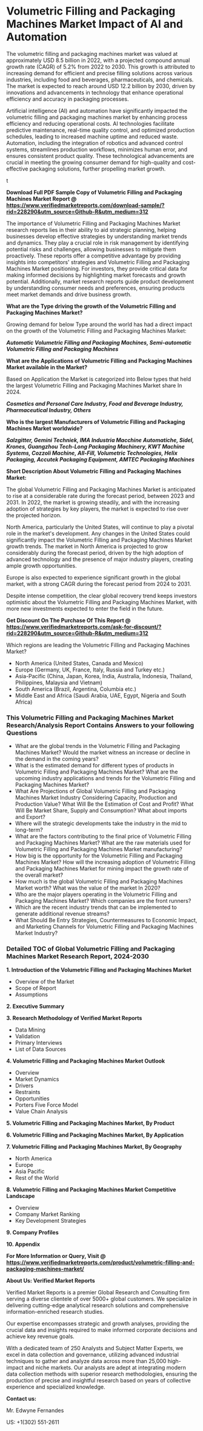 <meta name="title" content="Global Volumetric Filling and Packaging Machines Market Impact of AI and Automation"><meta name="description" content="The volumetric filling and packaging machines market was valued at approximately USD 8.5 billion in 2022, with a projected compound annual growth rate (CAGR) of 5.2% f"><meta name="title" content="Volumetric Filling and Packaging Machines Market Size, Share, Scope, Trends, Growth, Opportunities, Analysis, Forecast"><h1>Volumetric Filling and Packaging Machines Market Impact of AI and Automation</h1><p>The volumetric filling and packaging machines market was valued at approximately USD 8.5 billion in 2022, with a projected compound annual growth rate (CAGR) of 5.2% from 2022 to 2030. This growth is attributed to increasing demand for efficient and precise filling solutions across various industries, including food and beverages, pharmaceuticals, and chemicals. The market is expected to reach around USD 12.2 billion by 2030, driven by innovations and advancements in technology that enhance operational efficiency and accuracy in packaging processes.</p><p>Artificial intelligence (AI) and automation have significantly impacted the volumetric filling and packaging machines market by enhancing process efficiency and reducing operational costs. AI technologies facilitate predictive maintenance, real-time quality control, and optimized production schedules, leading to increased machine uptime and reduced waste. Automation, including the integration of robotics and advanced control systems, streamlines production workflows, minimizes human error, and ensures consistent product quality. These technological advancements are crucial in meeting the growing consumer demand for high-quality and cost-effective packaging solutions, further propelling market growth.</p>t</p><p id="" class=""><strong>Download Full PDF Sample Copy of Volumetric Filling and Packaging Machines Market Report @ <a href="https://www.verifiedmarketreports.com/download-sample/?rid=228290&utm_source=Github-R&utm_medium=312" target="_blank">https://www.verifiedmarketreports.com/download-sample/?rid=228290&utm_source=Github-R&utm_medium=312</a></strong></p><p>The importance of&nbsp;Volumetric Filling and Packaging Machines Market research reports lies in their ability to aid strategic planning, helping businesses develop effective strategies by understanding market trends and dynamics. They play a crucial role in risk management by identifying potential risks and challenges, allowing businesses to mitigate them proactively. These reports offer a competitive advantage by providing insights into competitors' strategies and Volumetric Filling and Packaging Machines Market positioning. For investors, they provide critical data for making informed decisions by highlighting market forecasts and growth potential. Additionally, market research reports guide product development by understanding consumer needs and preferences, ensuring products meet market demands and drive business growth.</p><p><strong>What are the&nbsp;Type driving the growth of the Volumetric Filling and Packaging Machines Market?</strong></p><p id="" class="">Growing demand for below Type around the world has had a direct impact on the growth of the Volumetric Filling and Packaging Machines Market:</p><em><strong>Automatic Volumetric Filling and Packaging Machines, Semi-automatic Volumetric Filling and Packaging Machines</strong></em></p><strong>What are the&nbsp;Applications&nbsp;of Volumetric Filling and Packaging Machines Market available in the Market?</strong></p><p id="" class="">Based on Application the Market is categorized into Below types that held the largest Volumetric Filling and Packaging Machines Market share In 2024.</p><em><strong>Cosmetics and Personal Care Industry, Food and Beverage Industry, Pharmaceutical Industry, Others</strong></em></p><strong>Who is the largest Manufacturers of Volumetric Filling and Packaging Machines Market worldwide?</strong></p><p><em><strong>Salzgitter, Gemini Techniek, IMA Industria Macchine Automatiche, Sidel, Krones, Guangzhou Tech-Long Packaging Machinery, KWT Machine Systems, Cozzoli Machine, All-Fill, Volumetric Technologies, Helix Packaging, Accutek Packaging Equipment, AMTEC Packaging Machines</strong></em></p><p id="" class=""><strong>Short Description About Volumetric Filling and Packaging Machines Market:</strong></p><p>The global Volumetric Filling and Packaging Machines Market is anticipated to rise at a considerable rate during the forecast period, between 2023 and 2031. In 2022, the market is growing steadily, and with the increasing adoption of strategies by key players, the market is expected to rise over the projected horizon.</p><p>North America, particularly the United States, will continue to play a pivotal role in the market's development. Any changes in the United States could significantly impact the Volumetric Filling and Packaging Machines Market growth trends. The market in North America is projected to grow considerably during the forecast period, driven by the high adoption of advanced technology and the presence of major industry players, creating ample growth opportunities.</p><p>Europe is also expected to experience significant growth in the global market, with a strong CAGR during the forecast period from 2024 to 2031.</p><p>Despite intense competition, the clear global recovery trend keeps investors optimistic about the Volumetric Filling and Packaging Machines Market, with more new investments expected to enter the field in the future.</p><p id="" class=""><strong>Get Discount On The Purchase Of This Report @ <a href="https://www.verifiedmarketreports.com/ask-for-discount/?rid=228290&utm_source=Github-R&utm_medium=312" target="_blank">https://www.verifiedmarketreports.com/ask-for-discount/?rid=228290&utm_source=Github-R&utm_medium=312</a></strong></p>Which regions are leading the Volumetric Filling and Packaging Machines Market?</p><ul><li>North America (United States, Canada and Mexico)</li><li>Europe (Germany, UK, France, Italy, Russia and Turkey etc.)</li><li>Asia-Pacific (China, Japan, Korea, India, Australia, Indonesia, Thailand, Philippines, Malaysia and Vietnam)</li><li>South America (Brazil, Argentina, Columbia etc.)</li><li>Middle East and Africa (Saudi Arabia, UAE, Egypt, Nigeria and South Africa)</li></ul><h3 id="" class="">This Volumetric Filling and Packaging Machines Market Research/Analysis Report Contains Answers to your following Questions</h3><ul><li>What are the global trends in the Volumetric Filling and Packaging Machines Market? Would the market witness an increase or decline in the demand in the coming years?</li><li>What is the estimated demand for different types of products in Volumetric Filling and Packaging Machines Market? What are the upcoming industry applications and trends for the Volumetric Filling and Packaging Machines Market?</li><li>What Are Projections of Global Volumetric Filling and Packaging Machines Market Industry Considering Capacity, Production and Production Value? What Will Be the Estimation of Cost and Profit? What Will Be Market Share, Supply and Consumption? What about imports and Export?</li><li>Where will the strategic developments take the industry in the mid to long-term?</li><li>What are the factors contributing to the final price of Volumetric Filling and Packaging Machines Market? What are the raw materials used for Volumetric Filling and Packaging Machines Market manufacturing?</li><li>How big is the opportunity for the Volumetric Filling and Packaging Machines Market? How will the increasing adoption of Volumetric Filling and Packaging Machines Market for mining impact the growth rate of the overall market?</li><li>How much is the global Volumetric Filling and Packaging Machines Market worth? What was the value of the market In 2020?</li><li>Who are the major players operating in the Volumetric Filling and Packaging Machines Market? Which companies are the front runners?</li><li>Which are the recent industry trends that can be implemented to generate additional revenue streams?</li><li>What Should Be Entry Strategies, Countermeasures to Economic Impact, and Marketing Channels for Volumetric Filling and Packaging Machines Market Industry?</li></ul><h3 id="" class="">Detailed TOC of Global Volumetric Filling and Packaging Machines Market Research Report, 2024-2030</h3><p id="" class=""><strong>1. Introduction of the Volumetric Filling and Packaging Machines Market</strong></p><ul><li>Overview of the Market</li><li>Scope of Report</li><li>Assumptions</li></ul><p id="" class=""><strong>2. Executive Summary</strong></p><p id="" class=""><strong>3. Research Methodology of Verified Market Reports</strong></p><ul><li>Data Mining</li><li>Validation</li><li>Primary Interviews</li><li>List of Data Sources</li></ul><p id="" class=""><strong>4. Volumetric Filling and Packaging Machines Market Outlook</strong></p><ul><li>Overview</li><li>Market Dynamics</li><li>Drivers</li><li>Restraints</li><li>Opportunities</li><li>Porters Five Force Model</li><li>Value Chain Analysis</li></ul><p id="" class=""><strong>5. Volumetric Filling and Packaging Machines Market, By Product</strong></p><p id="" class=""><strong>6. Volumetric Filling and Packaging Machines Market, By Application</strong></p><p id="" class=""><strong>7. Volumetric Filling and Packaging Machines Market, By Geography</strong></p><ul><li>North America</li><li>Europe</li><li>Asia Pacific</li><li>Rest of the World</li></ul><p id="" class=""><strong>8. Volumetric Filling and Packaging Machines Market Competitive Landscape</strong></p><ul><li>Overview</li><li>Company Market Ranking</li><li>Key Development Strategies</li></ul><p id="" class=""><strong>9. Company Profiles</strong></p><p id="" class=""><strong>10. Appendix</strong></p><p id="" class=""><strong>For More Information or Query, Visit @ <a href="https://www.verifiedmarketreports.com/product/volumetric-filling-and-packaging-machines-market/" target="_blank">https://www.verifiedmarketreports.com/product/volumetric-filling-and-packaging-machines-market/</a></strong></p><p id="" class=""><strong>About Us: Verified Market Reports</strong></p><p id="" class="">Verified Market Reports is a premier Global Research and Consulting firm serving a diverse clientele of over 5000+ global customers. We specialize in delivering cutting-edge analytical research solutions and comprehensive information-enriched research studies.</p><p id="" class="">Our expertise encompasses strategic and growth analyses, providing the crucial data and insights required to make informed corporate decisions and achieve key revenue goals.</p><p id="" class="">With a dedicated team of 250 Analysts and Subject Matter Experts, we excel in data collection and governance, utilizing advanced industrial techniques to gather and analyze data across more than 25,000 high-impact and niche markets. Our analysts are adept at integrating modern data collection methods with superior research methodologies, ensuring the production of precise and insightful research based on years of collective experience and specialized knowledge.</p><p id="" class=""><strong>Contact us:</strong></p><p id="" class="">Mr. Edwyne Fernandes</p><p id="" class="">US: +1(302) 551-2611</p>